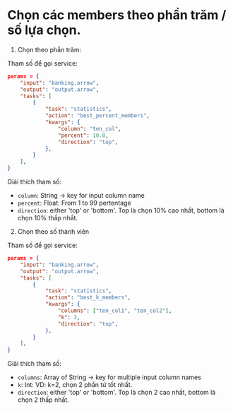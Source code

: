 # Chọn các members theo phần trăm / số lựa chọn.


1. Chọn theo phần trăm:

Tham số để gọi service:

```json
params = {
    "input": "banking.arrow",
    "output": "output.arrow",
    "tasks": [
        {
            "task": "statistics",
            "action": "best_percent_members",
            "kwargs": {
                "column": "ten_col",
				"percent": 10.0,
				"direction": "top",
            },
        }
    ],
}
```

Giải thích tham số:
- `column`: String -> key for input column name
- `percent`: Float: From 1 to 99 pertentage
- `direction`: either 'top' or 'bottom'. Top là chọn 10% cao nhất, bottom là chọn 10% thấp nhất.

2. Chọn theo số thành viên

Tham số để gọi service:

```json
params = {
    "input": "banking.arrow",
    "output": "output.arrow",
    "tasks": [
        {
            "task": "statistics",
            "action": "best_k_members",
            "kwargs": {
                "columns": ["ten_col1", "ten_col2"],
				"k": 2,
				"direction": "top",
            },
        }
    ],
}
```

Giải thích tham số:
- `columns`: Array of String -> key for multiple input column names
- `k`: Int: VD: k=2, chọn 2 phần tử tốt nhất.
- `direction`: either 'top' or 'bottom'. Top là chọn 2 cao nhất, bottom là chọn 2 thấp nhất.

